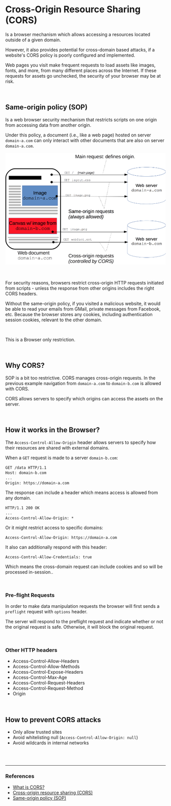 # Cross-Origin Resource Sharing (CORS)

Is a browser mechanism which allows accessing a resources located outside of a given domain.

However, it also provides potential for cross-domain based attacks, if a website's CORS policy is poorly configured and implemented.

Web pages you visit make frequent requests to load assets like images, fonts, and more, from many different places across the Internet. If these requests for assets go unchecked, the security of your browser may be at risk.

<br>

## Same-origin policy (SOP)
Is a web browser security mechanism that restricts scripts on one origin from accessing data from another origin.

Under this policy, a document (i.e., like a web page) hosted on server `domain-a.com` can only interact with other documents that are also on server `domain-a.com`.

![CORS Principle](./img/cors_principle.png "CORS Principle")

<br>

For security reasons, browsers restrict cross-origin HTTP requests initiated from scripts - unless the response from other origins includes the right CORS headers.

Without the same-origin policy, if you visited a malicious website, it would be able to read your emails from GMail, private messages from Facebook, etc. Because the browser stores any cookies, including authentication session cookies, relevant to the other domain.

<br>

This is a Browser only restriction.

<br>

## Why CORS?
SOP is a bit too restrictive. CORS manages cross-origin requests. In the previous example navigation from `domain-a.com` to `domain-b.com` is allowed with CORS.

CORS allows servers to specify which origins can access the assets on the server.

<br>

## How it works in the Browser?

The `Access-Control-Allow-Origin` header allows servers to specify how their resources are shared with external domains.

When a `GET` request is made to a server `domain-b.com`:

```
GET /data HTTP/1.1
Host: domain-b.com
...
Origin: https://domain-a.com
```

The response can include a header which means access is allowed from any domain.

```
HTTP/1.1 200 OK
...
Access-Control-Allow-Origin: *
```

Or it might restrict access to specific domains:

```
Access-Control-Allow-Origin: https://domain-a.com
```

It also can additionally respond with this header:

```
Access-Control-Allow-Credentials: true
```

Which means the cross-domain request can include cookies and so will be processed in-session..

<br>

### Pre-flight Requests

In order to make data manipulation requests the browser will first sends a `preflight` request with `options` header.

The server will respond to the preflight request and indicate whether or not the original request is safe. Otherwise, it will block the original request.

<br>

### Other HTTP headers

- Access-Control-Allow-Headers
- Access-Control-Allow-Methods
- Access-Control-Expose-Headers
- Access-Control-Max-Age
- Access-Control-Request-Headers
- Access-Control-Request-Method
- Origin

<br>

## How to prevent CORS attacks
- Only allow trusted sites
- Avoid whitelisting null (`Access-Control-Allow-Origin: null`)
- Avoid wildcards in internal networks

<br><br>

---
### References

- [What is CORS?](https://www.codecademy.com/articles/what-is-cors)
- [Cross-origin resource sharing (CORS)](https://portswigger.net/web-security/cors)
- [Same-origin policy (SOP)](https://portswigger.net/web-security/cors/same-origin-policy)
